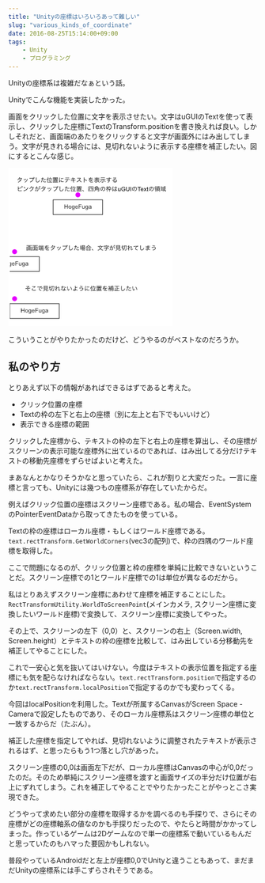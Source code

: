 ```yaml
---
title: "Unityの座標はいろいろあって難しい"
slug: "various_kinds_of_coordinate"
date: 2016-08-25T15:14:00+09:00
tags:
    - Unity
    - プログラミング
---
```


Unityの座標系は複雑だなぁという話。

<!--more-->

Unityでこんな機能を実装したかった。

画面をクリックした位置に文字を表示させたい。文字はuGUIのTextを使って表示し、クリックした座標にTextのTransform.positionを書き換えれば良い。しかしそれだと、画面端のあたりをクリックすると文字が画面外にはみ出してしまう。文字が見きれる場合には、見切れないように表示する座標を補正したい。図にするとこんな感じ。

![座標使ってやりたい図](da9c8fe340571bb3c3001d536a63234d.png)

こういうことがやりたかったのだけど、どうやるのがベストなのだろうか。

## 私のやり方

とりあえず以下の情報があればできるはずであると考えた。

<ul>
 	<li>クリック位置の座標</li>
 	<li>Textの枠の左下と右上の座標（別に左上と右下でもいいけど）</li>
 	<li>表示できる座標の範囲</li>
</ul>

クリックした座標から、テキストの枠の左下と右上の座標を算出し、その座標がスクリーンの表示可能な座標外に出ているのであれば、はみ出してる分だけテキストの移動先座標をずらせばよいと考えた。

まあなんとかなりそうかなと思っていたら、これが割りと大変だった。一言に座標と言っても、Unityには幾つもの座標系が存在していたからだ。

例えばクリック位置の座標はスクリーン座標である。私の場合、EventSystemのPointerEventDataから取ってきたものを使っている。

Textの枠の座標はローカル座標・もしくはワールド座標である。`text.rectTransform.GetWorldCorners`(vec3の配列)で、枠の四隅のワールド座標を取得した。

ここで問題になるのが、クリック位置と枠の座標を単純に比較できないということだ。スクリーン座標での1とワールド座標での1は単位が異なるのだから。

私はとりあえずスクリーン座標にあわせて座標を補正することにした。`RectTransformUtility.WorldToScreenPoint`(メインカメラ, スクリーン座標に変換したいワールド座標)で変換して、スクリーン座標に変換してやった。

その上で、スクリーンの左下（0,0）と、スクリーンの右上（Screen.width, Screen.height）とテキストの枠の座標を比較して、はみ出している分移動先を補正してやることにした。

これで一安心と気を抜いてはいけない。今度はテキストの表示位置を指定する座標にも気を配らなければならない。`text.rectTransform.position`で指定するのか`text.rectTransform.localPosition`で指定するのかでも変わってくる。

今回はlocalPositionを利用した。Textが所属するCanvasがScreen Space - Cameraで設定したものであり、そのローカル座標系はスクリーン座標の単位と一致するからだ（たぶん）。

補正した座標を指定してやれば、見切れないように調整されたテキストが表示されるはず、と思ったらもう1つ落とし穴があった。

スクリーン座標の0,0は画面左下だが、ローカル座標はCanvasの中心が0,0だったのだ。そのため単純にスクリーン座標を渡すと画面サイズの半分だけ位置が右上にずれてしまう。これを補正してやることでやりたかったことがやっとこさ実現できた。

どうやって求めたい部分の座標を取得するかを調べるのも手探りで、さらにその座標がどの座標軸系の値なのかも手探りだったので、やたらと時間がかかってしまった。作っているゲームは2Dゲームなので単一の座標系で動いているもんだと思っていたのもハマった要因かもしれない。

普段やっているAndroidだと左上が座標0,0でUnityと違うこともあって、まだまだUnityの座標系には手こずらされそうである。